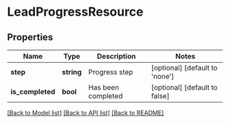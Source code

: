 # LeadProgressResource

## Properties
Name | Type | Description | Notes
------------ | ------------- | ------------- | -------------
**step** | **string** | Progress step | [optional] [default to 'none']
**is_completed** | **bool** | Has been completed | [optional] [default to false]

[[Back to Model list]](../README.md#documentation-for-models) [[Back to API list]](../README.md#documentation-for-api-endpoints) [[Back to README]](../README.md)


